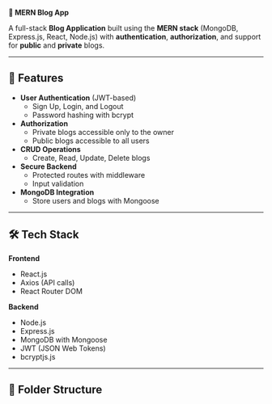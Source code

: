 __📓 MERN Blog App__

A full-stack **Blog Application** built using the **MERN stack** (MongoDB, Express.js, React, Node.js) with **authentication**, **authorization**, and support for **public** and **private** blogs.

---

## 🚀 Features

- **User Authentication** (JWT-based)
  - Sign Up, Login, and Logout
  - Password hashing with bcrypt
- **Authorization**
  - Private blogs accessible only to the owner
  - Public blogs accessible to all users
- **CRUD Operations**
  - Create, Read, Update, Delete blogs
- **Secure Backend**
  - Protected routes with middleware
  - Input validation
- **MongoDB Integration**
  - Store users and blogs with Mongoose

---

## 🛠 Tech Stack

**Frontend**
- React.js
- Axios (API calls)
- React Router DOM

**Backend**
- Node.js
- Express.js
- MongoDB with Mongoose
- JWT (JSON Web Tokens)
- bcryptjs.js

---

## 📂 Folder Structure

